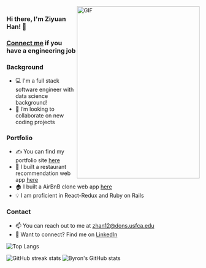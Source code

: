 <img align="right" alt="GIF" src="./gifs/g.gif" width="320" height="450" />

### Hi there, I'm Ziyuan Han! 👋


### [Connect me][linkedin] if you have a engineering job

### Background
- 💻 I'm a full stack software engineer with data science background!
- :rocket: I’m looking to collaborate on new coding projects

### Portfolio
- ✍ You can find my portfolio site [here][portfolio]
- 🥘 I built a restaurant recommendation web app [here][singed]
- 🏠 I built a AirBnB clone web app [here][airbbb]
- 💡 I am proficient in React-Redux and Ruby on Rails

### Contact
- 📫 You can reach out to me at zhan12@dons.usfca.edu
- 🔗 Want to connect? Find me on [LinkedIn][linkedin]

![Top Langs](https://github-readme-stats.vercel.app/api/top-langs/?username=ByronHan333&layout=compact)
<!-- [![Top Langs](https://github-readme-stats.vercel.app/api/top-langs/?username=ByronHan333&layout=compact)] -->
<!-- (https://github.com/anuraghazra/github-readme-stats) -->
<!-- ![GitHub stats](https://github-readme-stats.vercel.app/api?username=ByronHan333&show_icons=true)   -->

![GitHub streak stats](https://github-readme-streak-stats.herokuapp.com/?user=ByronHan333)
![Byron's GitHub stats](https://github-readme-stats-sigma-five.vercel.app/api?username=ByronHan333&show_icons=true&theme=default)


[linkedin]: https://www.linkedin.com/in/ziyuan-byron-han/
[portfolio]: https://www.ziyuanhan.com/
[angellist]: https://angel.co/u/byron-han-2
[singed]: https://singed-yhra.onrender.com/
[airbbb]: https://airbbb-1zn2.onrender.com/
